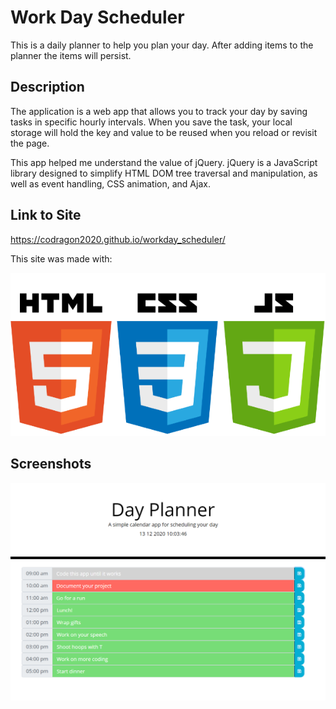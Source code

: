 # Work Day Scheduler

This is a daily planner to help you plan your day. After adding items to the planner the items will persist.

## Description

The application is a web app that allows you to track your day by saving tasks in specific hourly intervals. When you save the task, your local storage will hold the key and value to be reused when you reload or revisit the page. 

This app helped me understand the value of jQuery. jQuery is a JavaScript library designed to simplify HTML DOM tree traversal and manipulation, as well as event handling, CSS animation, and Ajax. 

## Link to Site

https://codragon2020.github.io/workday_scheduler/

This site was made with:

![tech stack](./images/html-css-js.png)

## Screenshots

![day planner](./images/DayPlanner.png)